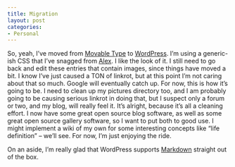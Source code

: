 ```yaml
---
title: Migration
layout: post
categories:
- Personal
---
```

So, yeah, I’ve moved from [Movable Type][1] to [WordPress][2]. I’m using a generic-ish CSS that I’ve snagged from [Alex][3]. I like the look of it. I still need to go back and edit these entries that contain images, since things have moved a bit. I know I’ve just caused a TON of linkrot, but at this point I’m not caring about that so much. Google will eventually catch up. For now, this is how it’s going to be. I need to clean up my pictures directory too, and I am probably going to be causing serious linkrot in doing that, but I suspect only a forum or two, and my blog, will really feel it. It’s alright, because it’s all a cleaning effort. I now have some great open source blog software, as well as some great open source gallery software, so I want to put both to good use. I might implement a wiki of my own for some interesting concepts like “life definition” – we’ll see. For now, I’m just enjoying the ride.

On an aside, I’m really glad that WordPress supports [Markdown][4] straight out of the box.

 [1]: http://www.movabletype.org
 [2]: http://www.wordpress.org
 [3]: http://www.imalazybum.com
 [4]: http://daringfireball.net/projects/markdown/
